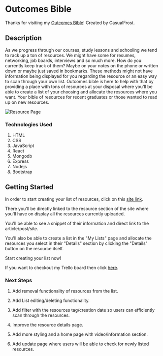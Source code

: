 # Outcomes Bible

Thanks for visiting my [Outcomes Bible](https://outcomes-bible.herokuapp.com/resources)! Created by CasualFrost.

## Description

As we progress through our courses, study lessons and schooling we tend to rack up a ton of resources. We might have some for resumes, networking, job boards, interviews and so much more. How do you currently keep track of them? Maybe on your notes on the phone or written down or maybe just saved in bookmarks. These methods might not have information being displayed for you regarding the resource or an easy way to scan through your own list. Outcomes bible is here to help with that by providing a place with tons of resources at your disposal where you'll be able to create a list of your choosing and allocate the resources where you want. Your bible of resources for recent graduates or those wanted to read up on new resources.

![Resource Page](https://i.imgur.com/RPMMMzt.png)

### Technologies Used

1. HTML
2. CSS
3. JavaScript
4. React
5. Mongodb
6. Express
7. Nodejs
8. Bootstrap

## Getting Started

In order to start creating your list of resources, click on this [site link](https://outcomes-bible.herokuapp.com/resources).

There you'll be directly linked to the resource section of the site where you'll have on display all the resources currently uploaded.

You'll be able to see a snippet of their information and direct link to the article/post/site.

You'll also be able to create a list in the "My Lists" page and allocate the resources you select in their "Details" section by clicking the "Details" button on the resource itself.

Start creating your list now!

If you want to checkout my Trello board then click [here](https://trello.com/b/CIQiwF7g/outcomes-bible).

### Next Steps

1. Add removal functionality of resources from the list.

2. Add List editing/deleting functionality.

3. Add filter with the resources tag/creation date so users can efficiently scan through the resources.

4. Improve the resource details page.

5. Add more styling and a home page with video/information section.

6. Add update page where users will be able to check for newly listed resources.
